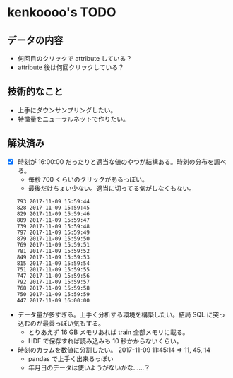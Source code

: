 # kenkoooo's TODO

## データの内容
- 何回目のクリックで attribute している？
- attribute 後は何回クリックしている？

## 技術的なこと
- 上手にダウンサンプリングしたい。
- 特徴量をニューラルネットで作りたい。

## 解決済み

- [x] 時刻が 16:00:00 だったりと適当な値のやつが結構ある。時刻の分布を調べる。
  - 毎秒 700 くらいのクリックがあるっぽい。
  - 最後だけちょい少ない。適当に切ってる気がしなくもない。
 ```
    793 2017-11-09 15:59:44
    828 2017-11-09 15:59:45
    829 2017-11-09 15:59:46
    809 2017-11-09 15:59:47
    739 2017-11-09 15:59:48
    797 2017-11-09 15:59:49
    879 2017-11-09 15:59:50
    769 2017-11-09 15:59:51
    781 2017-11-09 15:59:52
    849 2017-11-09 15:59:53
    815 2017-11-09 15:59:54
    751 2017-11-09 15:59:55
    747 2017-11-09 15:59:56
    792 2017-11-09 15:59:57
    768 2017-11-09 15:59:58
    750 2017-11-09 15:59:59
    447 2017-11-09 16:00:00
  ```

- データ量が多すぎる。上手く分析する環境を構築したい。結局 SQL に突っ込むのが最善っぽい気もする。
  - とりあえず 16 GB メモリあれば train 全部メモリに載る。
  - HDF で保存すれば読み込みも 10 秒かからないくらい。
- 時刻のカラムを数値に分割したい。 2017-11-09 11:45:14 => 11, 45, 14
  - pandas で上手く出来るっぽい
  - 年月日のデータは使いようがないかな……？
